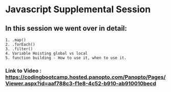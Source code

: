 # Javascript Supplemental Session

## In this session we went over in detail:
    1. .map()
    2. .forEach()
    3. .filter()
    4. Variable Hoisting global vs local
    5. function building - How to use it, when to use it.


### Link to Video : https://codingbootcamp.hosted.panopto.com/Panopto/Pages/Viewer.aspx?id=aaf788c3-f1e8-4c52-b910-ab910010becd